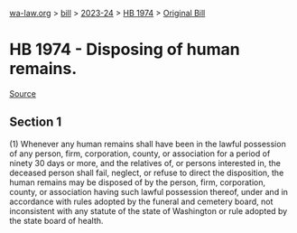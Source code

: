 [wa-law.org](/) > [bill](/bill/) > [2023-24](/bill/2023-24/) > [HB 1974](/bill/2023-24/hb/1974/) > [Original Bill](/bill/2023-24/hb/1974/1/)

# HB 1974 - Disposing of human remains.

[Source](http://lawfilesext.leg.wa.gov/biennium/2023-24/Pdf/Bills/House%20Bills/1974.pdf)

## Section 1
(1) Whenever any human remains shall have been in the lawful possession of any person, firm, corporation, county, or association for a period of ninety 30 days or more, and the relatives of, or persons interested in, the deceased person shall fail, neglect, or refuse to direct the disposition, the human remains may be disposed of by the person, firm, corporation, county, or association having such lawful possession thereof, under and in accordance with rules adopted by the funeral and cemetery board, not inconsistent with any statute of the state of Washington or rule adopted by the state board of health.
